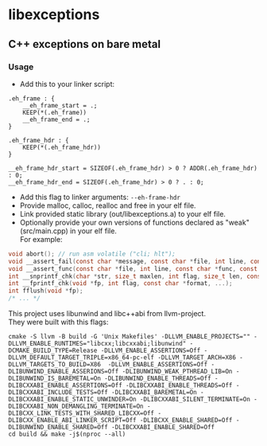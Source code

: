 # libexceptions
## C++ exceptions on bare metal

### Usage
* Add this to your linker script:
```ld
.eh_frame : {
    __eh_frame_start = .;
    KEEP(*(.eh_frame))
    __eh_frame_end = .;
}

.eh_frame_hdr : {
    KEEP(*(.eh_frame_hdr))
}

__eh_frame_hdr_start = SIZEOF(.eh_frame_hdr) > 0 ? ADDR(.eh_frame_hdr) : 0;
__eh_frame_hdr_end = SIZEOF(.eh_frame_hdr) > 0 ? . : 0;
```
* Add this flag to linker arguments: ``--eh-frame-hdr``
* Provide malloc, calloc, realloc and free in your elf file.
* Link provided static library (out/libexceptions.a) to your elf file.
* Optionally provide your own versions of functions declared as "weak" (src/main.cpp) in your elf file.\
For example:
```c
void abort(); // run asm volatile ("cli; hlt");
void __assert_fail(const char *message, const char *file, int line, const char *func); // print message, file, line and func in terminal
void __assert_func(const char *file, int line, const char *func, const char *message); // same as previous
int __snprintf_chk(char *str, size_t maxlen, int flag, size_t len, const char *format, ...);
int __fprintf_chk(void *fp, int flag, const char *format, ...);
int fflush(void *fp);
/* ... */
```

This project uses libunwind and libc++abi from llvm-project.\
They were built with this flags:
```
cmake -S llvm -B build -G 'Unix Makefiles' -DLLVM_ENABLE_PROJECTS="" -DLLVM_ENABLE_RUNTIMES="libcxx;libcxxabi;libunwind" -DCMAKE_BUILD_TYPE=Release -DLLVM_ENABLE_ASSERTIONS=Off -DLLVM_DEFAULT_TARGET_TRIPLE=x86_64-pc-elf -DLLVM_TARGET_ARCH=X86 -DLLVM_TARGETS_TO_BUILD=X86  -DLLVM_ENABLE_ASSERTIONS=Off -DLIBUNWIND_ENABLE_ASSERIONS=Off -DLIBUNWIND_WEAK_PTHREAD_LIB=On -DLIBUNWIND_IS_BAREMETAL=On -DLIBUNWIND_ENABLE_THREADS=Off -DLIBCXXABI_ENABLE_ASSERTIONS=Off -DLIBCXXABI_ENABLE_THREADS=Off -DLIBCXXABI_INCLUDE_TESTS=Off -DLIBCXXABI_BAREMETAL=On -DLIBCXXABI_ENABLE_STATIC_UNWINDER=On -DLIBCXXABI_SILENT_TERMINATE=On -DLIBCXXABI_NON_DEMANGLING_TERMINATE=On -DLIBCXX_LINK_TESTS_WITH_SHARED_LIBCXX=Off -DLIBCXX_ENABLE_ABI_LINKER_SCRIPT=Off -DLIBCXX_ENABLE_SHARED=Off -DLIBUNWIND_ENABLE_SHARED=Off -DLIBCXXABI_ENABLE_SHARED=Off
cd build && make -j$(nproc --all)
```

